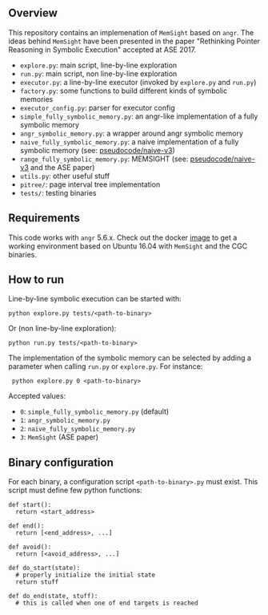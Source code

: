 ## Overview

This repository contains an implemenation of `MemSight` based on `angr`. The ideas behind `MemSight` have been presented in the paper "Rethinking Pointer Reasoning in Symbolic Execution" accepted at ASE 2017.

- `explore.py`: main script, line-by-line exploration
- `run.py`: main script, non line-by-line exploration
- `executor.py`: a line-by-line executor (invoked by `explore.py` and `run.py`)
- `factory.py`: some functions to build different kinds of symbolic memories
- `executor_config.py`: parser for executor config
- `simple_fully_symbolic_memory.py`: an angr-like implementation of a fully symbolic memory
- `angr_symbolic_memory.py`: a wrapper around angr symbolic memory
- `naive_fully_symbolic_memory.py`: a naive implementation of a fully symbolic memory (see: [pseudocode/naive-v3](pseudocode/naive-v3/main.pdf))
- `range_fully_symbolic_memory.py`: MEMSIGHT (see: [pseudocode/naive-v3](pseudocode/naive-v4/main.pdf) and the ASE paper)
- `utils.py`: other useful stuff
- `pitree/`: page interval tree implementation
- `tests/`: testing binaries

## Requirements

This code works with `angr` 5.6.x. Check out the docker [image](https://hub.docker.com/r/ercoppa/angr-fsm-0.1/) to get a working environment based on Ubuntu 16.04 with `MemSight` and the CGC binaries.

## How to run
Line-by-line symbolic execution can be started with:

    python explore.py tests/<path-to-binary>
    
Or (non line-by-line exploration):

    python run.py tests/<path-to-binary>

The implementation of the symbolic memory can be selected by adding a parameter when calling `run.py` or `explore.py`. For instance:

     python explore.py 0 <path-to-binary>

Accepted values:
- `0`: `simple_fully_symbolic_memory.py` (default)
- `1`: `angr_symbolic_memory.py`
- `2`: `naive_fully_symbolic_memory.py`
- `3`:  `MemSight` (ASE paper)
    
## Binary configuration
For each binary, a configuration script `<path-to-binary>.py` must exist. This script must define few python functions:

    def start():
      return <start_address>

    def end():
      return [<end_address>, ...]

    def avoid():
      return [<avoid_address>, ...]

    def do_start(state):
      # properly initialize the initial state
      return stuff

    def do_end(state, stuff):
      # this is called when one of end targets is reached
